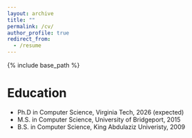 ```yaml
---
layout: archive
title: ""
permalink: /cv/
author_profile: true
redirect_from:
  - /resume
---
```


{% include base_path %}

Education
======
* Ph.D in Computer Science, Virginia Tech, 2026 (expected)
* M.S. in Computer Science, University of Bridgeport, 2015
* B.S. in Computer Science, King Abdulaziz Univeristy, 2009

 
